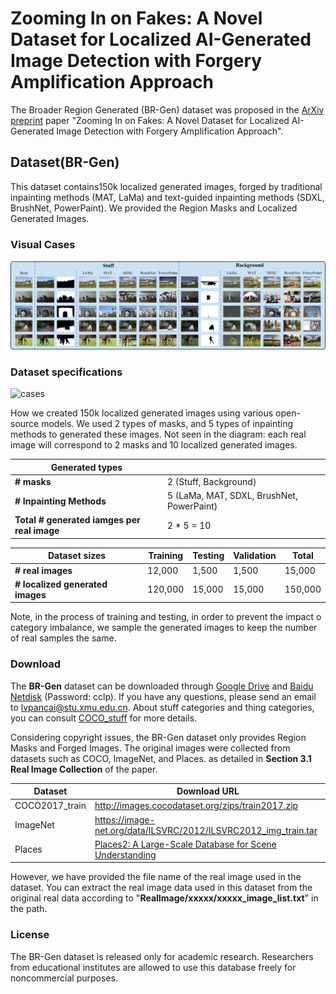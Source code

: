 # Zooming In on Fakes: A Novel Dataset for Localized AI-Generated Image Detection with Forgery Amplification Approach

The Broader Region Generated (BR-Gen) dataset was proposed in the [ArXiv preprint]() paper "Zooming In on Fakes: A Novel Dataset for Localized AI-Generated Image Detection with Forgery Amplification Approach".

## Dataset(BR-Gen)

This dataset contains150k localized generated images, forged by traditional inpainting methods (MAT, LaMa) and text-guided inpainting methods (SDXL, BrushNet, PowerPaint). We provided the Region Masks and Localized Generated Images.

### Visual Cases

![cases](figs/cases.png)



### Dataset specifications

![cases](figs/br-gen.png)

How we created 150k localized generated images using various open-source models. We used 2 types of masks, and 5 types of inpainting methods to generated these images. Not seen in the diagram: each real image will correspond to 2 masks and 10 localized generated images.

| Generated types                             |                                           |
| ------------------------------------------- | ----------------------------------------- |
| **# masks**                                 | 2 (Stuff, Background)                     |
| **# Inpainting Methods**                    | 5 (LaMa, MAT, SDXL, BrushNet, PowerPaint) |
| **Total # generated iamges per real image** | 2 * 5 = 10                                |

| Dataset sizes                    | Training | Testing | Validation | Total   |
| -------------------------------- | -------- | ------- | ---------- | ------- |
| **# real images**                | 12,000   | 1,500   | 1,500      | 15,000  |
| **# localized generated images** | 120,000  | 15,000  | 15,000     | 150,000 |

Note, in the process of training and testing, in order  to prevent the impact o category imbalance, we sample the generated images to keep the number of real samples the same.



### Download

The **BR-Gen** dataset can be downloaded through [Google Drive](https://drive.google.com/drive/folders/1lPILaotrTplG5P83cugBnKM1EwUJFA9d?usp=sharing) and [Baidu Netdisk](https://pan.baidu.com/s/1cXgXm4EefC1sCw8vwadB_w) (Password: cclp). If you have any questions, please send an email to [lvpancai@stu.xmu.edu.cn](mailto:lvpancai@stu.xmu.edu.cn). About stuff categories and thing categories, you can consult [COCO_stuff](https://github.com/nightrome/cocostuff) for more details.



Considering copyright issues, the BR-Gen dataset only provides Region Masks and Forged Images. The original images were collected from datasets such as COCO, ImageNet, and Places. as detailed in **Section 3.1 Real Image Collection** of the paper.

| Dataset        | Download URL                                                 |
| -------------- | ------------------------------------------------------------ |
| COCO2017_train | http://images.cocodataset.org/zips/train2017.zip             |
| ImageNet       | https://image-net.org/data/ILSVRC/2012/ILSVRC2012_img_train.tar |
| Places         | [Places2: A Large-Scale Database for Scene Understanding](http://places2.csail.mit.edu/download.html) |

However, we have provided the file name of the real image used in the dataset. You can extract the real image data used in this dataset from the original real data according to "**RealImage/xxxxx/xxxxx_image_list.txt**" in the path.



### License

The BR-Gen dataset is released only for academic research. Researchers from educational institutes are allowed to use this database freely for noncommercial purposes.

